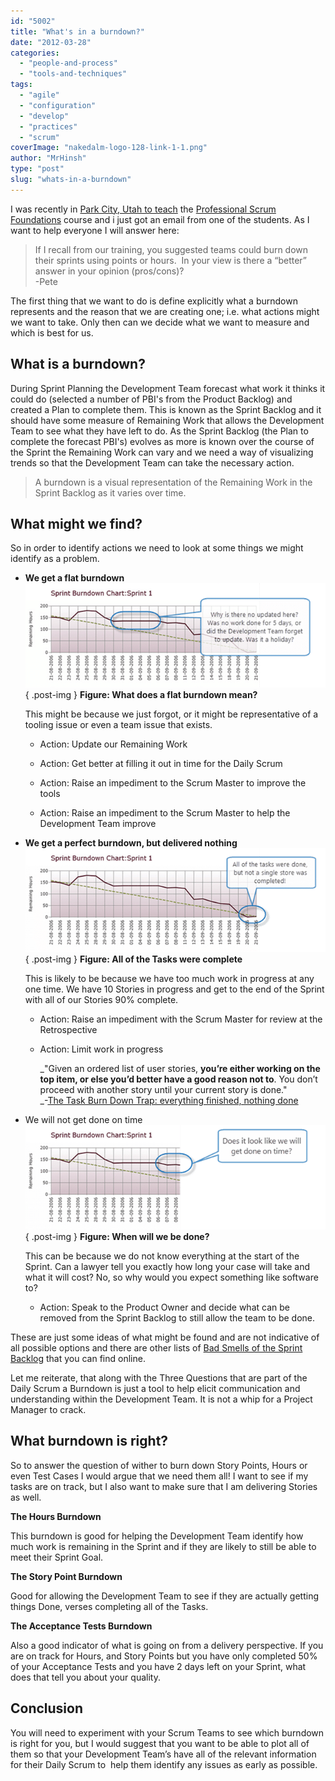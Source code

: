 ```yaml
---
id: "5002"
title: "What's in a burndown?"
date: "2012-03-28"
categories: 
  - "people-and-process"
  - "tools-and-techniques"
tags: 
  - "agile"
  - "configuration"
  - "develop"
  - "practices"
  - "scrum"
coverImage: "nakedalm-logo-128-link-1-1.png"
author: "MrHinsh"
type: "post"
slug: "whats-in-a-burndown"
---
```


I was recently in [Park City, Utah to teach](http://blog.hinshelwood.com/professional-scrum-foundations-in-salt-lake-city-utah/) the [Professional Scrum Foundations](http://blog.hinshelwood.com/training/) course and i just got an email from one of the students. As I want to help everyone I will answer here:

> If I recall from our training, you suggested teams could burn down their sprints using points or hours.  In your view is there a “better” answer in your opinion (pros/cons)?  
> \-Pete

The first thing that we want to do is define explicitly what a burndown represents and the reason that we are creating one; i.e. what actions might we want to take. Only then can we decide what we want to measure and which is best for us.

## What is a burndown?

During Sprint Planning the Development Team forecast what work it thinks it could do (selected a number of PBI's from the Product Backlog) and created a Plan to complete them. This is known as the Sprint Backlog and it should have some measure of Remaining Work that allows the Development Team to see what they have left to do. As the Sprint Backlog (the Plan to complete the forecast PBI's) evolves as more is known over the course of the Sprint the Remaining Work can vary and we need a way of visualizing trends so that the Development Team can take the necessary action.

> A burndown is a visual representation of the Remaining Work in the Sprint Backlog as it varies over time.

## What might we find?

So in order to identify actions we need to look at some things we might identify as a problem.

- **We get a flat burndown**  
    [![SNAGHTMLc5b675a](images/SNAGHTMLc5b675a_thumb-2-2.png "SNAGHTMLc5b675a")](http://blog.hinshelwood.com/files/2012/03/SNAGHTMLc5b675a.png)  
{ .post-img }
    **Figure: What does a flat burndown mean?**
    
    This might be because we just forgot, or it might be representative of a tooling issue or even a team issue that exists.
    
    - Action: Update our Remaining Work
        
    - Action: Get better at filling it out in time for the Daily Scrum
        
    - Action: Raise an impediment to the Scrum Master to improve the tools
        
    - Action: Raise an impediment to the Scrum Master to help the Development Team improve
        
- **We get a perfect burndown, but delivered nothing**  
    [![SNAGHTMLc5cb8e3](images/SNAGHTMLc5cb8e3_thumb-3-3.png "SNAGHTMLc5cb8e3")](http://blog.hinshelwood.com/files/2012/03/SNAGHTMLc5cb8e3.png)  
{ .post-img }
    **Figure: All of the Tasks were complete**
    
    This is likely to be because we have too much work in progress at any one time. We have 10 Stories in progress and get to the end of the Sprint with all of our Stories 90% complete.
    
    - Action: Raise an impediment with the Scrum Master for review at the Retrospective
        
    - Action: Limit work in progress
        
        _"Given an ordered list of user stories, **you’re either working on the top item, or else you’d better have a good reason not to**. You don’t proceed with another story until your current story is done."  
        _\-[The Task Burn Down Trap: everything finished, nothing done](http://blog.xebia.com/2008/09/19/the-task-burn-down-trap-everything-finished-nothing-done/)
        
- We will not get done on time  
    [![SNAGHTMLc5fc66a](images/SNAGHTMLc5fc66a_thumb-4-4.png "SNAGHTMLc5fc66a")](http://blog.hinshelwood.com/files/2012/03/SNAGHTMLc5fc66a.png)  
{ .post-img }
    **Figure: When will we be done?**
    
    This can be because we do not know everything at the start of the Sprint. Can a lawyer tell you exactly how long your case will take and what it will cost? No, so why would you expect something like software to?
    
    - Action: Speak to the Product Owner and decide what can be removed from the Sprint Backlog to still allow the team to be done.
        

These are just some ideas of what might be found and are not indicative of all possible options and there are other lists of [Bad Smells of the Sprint Backlog](http://scrumcrazy.wordpress.com/2010/10/07/bad-smells-of-the-sprint-backlog/) that you can find online.

Let me reiterate, that along with the Three Questions that are part of the Daily Scrum a Burndown is just a tool to help elicit communication and understanding within the Development Team. It is not a whip for a Project Manager to crack.

## What burndown is right?

So to answer the question of wither to burn down Story Points, Hours or even Test Cases I would argue that we need them all! I want to see if my tasks are on track, but I also want to make sure that I am delivering Stories as well.

**The Hours Burndown**

This burndown is good for helping the Development Team identify how much work is remaining in the Sprint and if they are likely to still be able to meet their Sprint Goal.

**The Story Point Burndown**

Good for allowing the Development Team to see if they are actually getting things Done, verses completing all of the Tasks.

**The Acceptance Tests Burndown**

Also a good indicator of what is going on from a delivery perspective. If you are on track for Hours, and Story Points but you have only completed 50% of your Acceptance Tests and you have 2 days left on your Sprint, what does that tell you about your quality.

## Conclusion

You will need to experiment with your Scrum Teams to see which burndown is right for you, but I would suggest that you want to be able to plot all of them so that your Development Team’s have all of the relevant information for their Daily Scrum to  help them identify any issues as early as possible.


